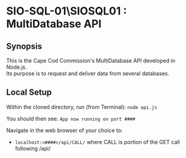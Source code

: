 # SIO-SQL-01\SIOSQL01 : MultiDatabase API

## Synopsis

This is the Cape Cod Commission's MultiDatabase API developed in Node.js.  
Its purpose is to request and deliver data from several databases.


## Local Setup

Within the cloned directory, run (from Terminal):
``` node api.js ```

You should then see:
``` App now running on port #### ```

Navigate in the web browser of your choice to:

* ``` localhost:<####>/api/CALL/ ``` where CALL is portion of the GET call following /api/
